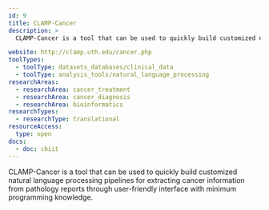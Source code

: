 ```yaml
---
id: 9
title: CLAMP-Cancer
description: >
  CLAMP-Cancer is a tool that can be used to quickly build customized natural language processing pipelines for extracting cancer information from pathology reports through a user-friendly interface with minimum programming knowledge.

website: http://clamp.uth.edu/cancer.php
toolTypes:
  - toolType: datasets_databases/clinical_data
  - toolType: analysis_tools/natural_language_processing
researchAreas:
  - researchArea: cancer_treatment
  - researchArea: cancer_diagnosis
  - researchArea: bioinformatics
researchTypes:
  - researchType: translational
resourceAccess:
  type: open
docs:
  - doc: cbiit
---
```

CLAMP-Cancer is a tool that can be used to quickly build customized natural language processing pipelines for extracting cancer information from pathology reports through  user-friendly interface with minimum programming knowledge.
